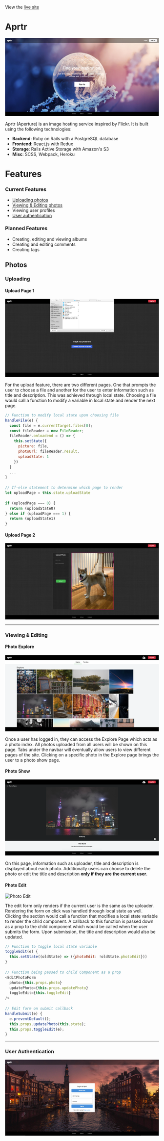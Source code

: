 View the [live site](https://aprtr.herokuapp.com/)

# Aprtr
![Splash Page](https://github.com/darrenyong/Aprtr/blob/master/docs/readme_images/aprtr_login.png)

Aprtr (Aperture) is an image hosting service inspired by Flickr. It is built using the following technologies:
* <strong>Backend</strong>: Ruby on Rails with a PostgreSQL database
* <strong>Frontend</strong>: React.js with Redux
* <strong>Storage</strong>: Rails Active Storage with Amazon's S3
* <strong>Misc</strong>: SCSS, Webpack, Heroku

# Features 
### Current Features
* [Uploading photos](https://github.com/darrenyong/Aprtr#uploading)
* [Viewing & Editing photos](https://github.com/darrenyong/Aprtr#viewing--editing)
* Viewing user profiles
* [User authentication](https://github.com/darrenyong/Aprtr#user-authentication)

### Planned Features
* Creating, editing and viewing albums
* Creating and editing comments
* Creating tags

## Photos
### Uploading
#### Upload Page 1
![Upload Page 1](https://github.com/darrenyong/Aprtr/blob/master/docs/readme_images/aprtr_upload1.png)

For the upload feature, there are two different pages. One that prompts the
user to choose a file and another for the user to enter information such as title
and description. This was achieved through local state. Choosing a file would call 
a function to modify a variable in local state and render the next page.

```js
// Function to modify local state upon choosing file
handleFile(e) {
  const file = e.currentTarget.files[0];
  const fileReader = new FileReader;
  fileReader.onloadend = () => {   
    this.setState({
      picture: file,
      photoUrl: fileReader.result,
      uploadState: 1
    })
  }
  ...
}

// If-else statement to determine which page to render
let uploadPage = this.state.uploadState

if (uploadPage === 0) {
  return (uploadState0)
} else if (uploadPage === 1) {
  return (uploadState1)
}
```
#### Upload Page 2
![Upload Page 2](https://github.com/darrenyong/Aprtr/blob/master/docs/readme_images/aprtr_upload2.png)
***

### Viewing & Editing
#### Photo Explore
![Explore Page](https://github.com/darrenyong/Aprtr/blob/master/docs/readme_images/aprtr_explore.png)

Once a user has logged in, they can access the Explore Page which acts as a photo
index. All photos uploaded from all users will be shown on this page. Tabs under
the navbar will eventually allow users to view different pages of the site. Clicking 
on a specific photo in the Explore page brings the user to a photo show page.


#### Photo Show
![Photo Show](https://github.com/darrenyong/Aprtr/blob/master/docs/readme_images/aprtr_show.png)

On this page, information such as uploader, title and description is displayed about
each photo. Additionally users can choose to delete the photo or edit the title and
description <strong>only if they are the current user</strong>.

#### Photo Edit
![Photo Edit](https://github.com/darrenyong/Aprtr/blob/master/docs/readme_images/aprtr_edit.gif)

The edit form only renders if the current user is the same as the uploader. Rendering
the form on click was handled through local state as well. Clicking the section would
call a function that modifies a local state variable to render the child component. 
A callback to this function is passed down as a prop to the child component which 
would be called when the user submits the form. Upon submission, the title and
description would also be updated.

```js
// Function to toggle local state variable
toggleEdit(e) {
  this.setState((oldState) => ({photoEdit: !oldState.photoEdit}))
}

// Function being passed to child Component as a prop
<EditPhotoForm 
  photo={this.props.photo} 
  updatePhoto={this.props.updatePhoto}
  toggleEdit={this.toggleEdit} 
/>

// Edit form on submit callback
handleSubmit(e) {
  e.preventDefault();
  this.props.updatePhoto(this.state);
  this.props.toggleEdit(e);
}
```

***

### User Authentication
![User Authentication](https://github.com/darrenyong/Aprtr/blob/master/docs/readme_images/aprtr_userAuth.png)
